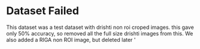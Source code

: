 # Dataset Failed

This dataset was a  test dataset with drishti non roi croped images. this gave only 50% accuracy, so removed all the full size drishti images from this. We also added a RIGA non ROI image, but deleted later '
